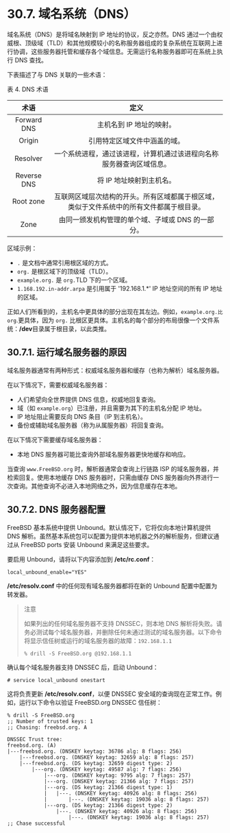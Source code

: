 # 30.7. 域名系统（DNS）

域名系统（DNS）是将域名映射到 IP 地址的协议，反之亦然。DNS 通过一个由权威根、顶级域（TLD）和其他规模较小的名称服务器组成的复杂系统在互联网上进行协调，这些服务器托管和缓存各个域信息。无需运行名称服务器即可在系统上执行 DNS 查找。

下表描述了与 DNS 关联的一些术语：

表 4. DNS 术语

| 术语        | 定义                                                         |
| :----------: | :-----------------------------------------------------------: |
| Forward DNS | 主机名到 IP 地址的映射。                                   |
| Origin      | 引用特定区域文件中涵盖的域。                               |
| Resolver    | 一个系统进程，通过该进程，计算机通过该进程向名称服务器查询区域信息。|
| Reverse DNS | 将 IP 地址映射到主机名。                                   |
| Root zone   | 互联网区域层次结构的开头。所有区域都属于根区域，类似于文件系统中的所有文件都属于根目录。|
| Zone        | 由同一颁发机构管理的单个域、子域或 DNS 的一部分。          |

区域示例：

- `.` 是文档中通常引用根区域的方式。
- `org.` 是根区域下的顶级域（TLD）。
- `example.org.` 是 `org.`TLD 下的一个区域。
- `1.168.192.in-addr.arpa` 是引用属于 '192.168.1.*' IP 地址空间的所有 IP 地址的区域。

正如人们所看到的，主机名中更具体的部分出现在其左边。例如，`example.org.比 org`.更具体，因为 `org.` 比根区更具体。主机名的每个部分的布局很像一个文件系统：**/dev**目录属于根目录，以此类推。

## 30.7.1. 运行域名服务器的原因

域名服务器通常有两种形式：权威域名服务器和缓存（也称为解析）域名服务器。

在以下情况下，需要权威域名服务器：

- 人们希望向全世界提供 DNS 信息，权威地回复查询。
- 域（如 `example.org`）已注册，并且需要为其下的主机名分配 IP 地址。
- IP 地址阻止需要反向 DNS 条目（IP 到主机名）。
- 备份或辅助域名服务器（称为从属服务器）将回复查询。

在以下情况下需要缓存域名服务器：

- 本地 DNS 服务器可能比查询外部域名服务器更快地缓存和响应。

当查询 `www.FreeBSD.org` 时，解析器通常会查询上行链路 ISP 的域名服务器，并检索回复。使用本地缓存 DNS 服务器时，只需由缓存 DNS 服务器向外界进行一次查询。其他查询不必进入本地网络之外，因为信息缓存在本地。

## 30.7.2. DNS 服务器配置

FreeBSD 基本系统中提供 Unbound。默认情况下，它将仅向本地计算机提供 DNS 解析。虽然基本系统包可以配置为提供本地机器之外的解析服务，但建议通过从 FreeBSD ports 安装 Unbound 来满足这些要求。

要启用 Unbound，请将以下内容添加到 **/etc/rc.conf**：

```
local_unbound_enable="YES"
```

**/etc/resolv.conf** 中的任何现有域名服务器都将在新的 Unbound 配置中配置为转发器。

>注意
>
>如果列出的任何域名服务器不支持 DNSSEC，则本地 DNS 解析将失败。请务必测试每个域名服务器，并删除任何未通过测试的域名服务器。以下命令将显示信任树或运行的域名服务器的故障：`192.168.1.1` 
>
>```
>% drill -S FreeBSD.org @192.168.1.1
>```

确认每个域名服务器支持 DNSSEC 后，启动 Unbound：

```
# service local_unbound onestart
```

这将负责更新 **/etc/resolv.conf**，以便 DNSSEC 安全域的查询现在正常工作。例如，运行以下命令以验证 FreeBSD.org DNSSEC 信任树：

```
% drill -S FreeBSD.org
;; Number of trusted keys: 1
;; Chasing: freebsd.org. A

DNSSEC Trust tree:
freebsd.org. (A)
|---freebsd.org. (DNSKEY keytag: 36786 alg: 8 flags: 256)
    |---freebsd.org. (DNSKEY keytag: 32659 alg: 8 flags: 257)
    |---freebsd.org. (DS keytag: 32659 digest type: 2)
        |---org. (DNSKEY keytag: 49587 alg: 7 flags: 256)
            |---org. (DNSKEY keytag: 9795 alg: 7 flags: 257)
            |---org. (DNSKEY keytag: 21366 alg: 7 flags: 257)
            |---org. (DS keytag: 21366 digest type: 1)
            |   |---. (DNSKEY keytag: 40926 alg: 8 flags: 256)
            |       |---. (DNSKEY keytag: 19036 alg: 8 flags: 257)
            |---org. (DS keytag: 21366 digest type: 2)
                |---. (DNSKEY keytag: 40926 alg: 8 flags: 256)
                    |---. (DNSKEY keytag: 19036 alg: 8 flags: 257)
;; Chase successful
```
